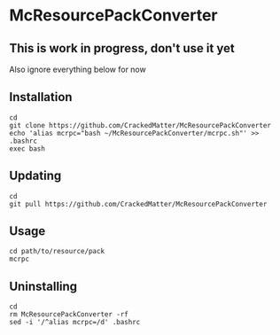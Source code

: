 # McResourcePackConverter

## This is work in progress, don't use it yet
Also ignore everything below for now

## Installation
```
cd
git clone https://github.com/CrackedMatter/McResourcePackConverter
echo 'alias mcrpc="bash ~/McResourcePackConverter/mcrpc.sh"' >> .bashrc
exec bash
```

## Updating
```
cd
git pull https://github.com/CrackedMatter/McResourcePackConverter
```

## Usage
```
cd path/to/resource/pack
mcrpc
```

## Uninstalling
```
cd
rm McResourcePackConverter -rf
sed -i '/^alias mcrpc=/d' .bashrc
```

